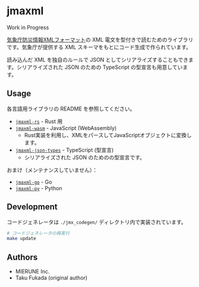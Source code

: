 # jmaxml

Work in Progress

[気象庁防災情報XMLフォーマット](https://xml.kishou.go.jp/)の XML 電文を型付きで読むためのライブラリです。気象庁が提供する XML スキーマをもとにコード生成で作られています。

読み込んだ XML を独自のルールで JSON としてシリアライズすることもできます。シリアライズされた JSON のための TypeScript の型宣言も用意しています。

## Usage

各言語用ライブラリの README を参照してください。

- [`jmaxml-rs`](./jmaxml-rs/) - Rust 用
- [`jmaxml-wasm`](./jmaxml-wasm/) - JavaScript (WebAssembly)
    - Rust実装を利用し、XMLをパースしてJavaScriptオブジェクトに変換します。
- [`jmaxml-json-types`](./jmaxml-json-types/) - TypeScript (型宣言)
    - シリアライズされた JSON のためのの型宣言です。

おまけ（メンテナンスしていません）：

- [`jmaxml-go`](./jmaxml-go/) - Go
- [`jmaxml-py`](./jmaxml-py/) - Python

## Development

コードジェネレータは `./jmx_codegen/` ディレクトリ内で実装されています。

```bash
# コードジェネレータの再実行
make update
```

## Authors

- MIERUNE Inc.
- Taku Fukada (original author)

